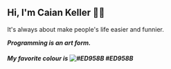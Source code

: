 ## Hi, I'm Caian Keller 🙋‍♂️

It's always about make people's life easier and funnier. 

___Programming is an art form.___

##### My favorite colour is ![#ED958B](https://placehold.co/15x15/ED958B/ED958B.png) ___#ED958B___

